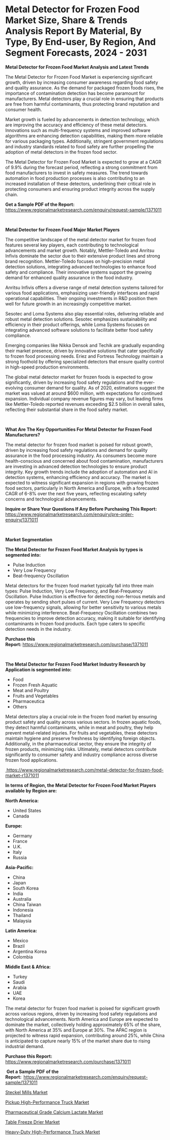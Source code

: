 <p><h1>Metal Detector for Frozen Food Market Size, Share & Trends Analysis Report By Material, By Type, By End-user, By Region, And Segment Forecasts, 2024 - 2031</h1></p><p><strong>Metal Detector for Frozen Food Market Analysis and Latest Trends</strong></p>
<p><p>The Metal Detector for Frozen Food Market is experiencing significant growth, driven by increasing consumer awareness regarding food safety and quality assurance. As the demand for packaged frozen foods rises, the importance of contamination detection has become paramount for manufacturers. Metal detectors play a crucial role in ensuring that products are free from harmful contaminants, thus protecting brand reputation and consumer health.</p><p>Market growth is fueled by advancements in detection technology, which are improving the accuracy and efficiency of these metal detectors. Innovations such as multi-frequency systems and improved software algorithms are enhancing detection capabilities, making them more reliable for various packaging types. Additionally, stringent government regulations and industry standards related to food safety are further propelling the adoption of metal detectors in the frozen food sector.</p><p>The Metal Detector for Frozen Food Market is expected to grow at a CAGR of 9.9% during the forecast period, reflecting a strong commitment from food manufacturers to invest in safety measures. The trend towards automation in food production processes is also contributing to an increased installation of these detectors, underlining their critical role in protecting consumers and ensuring product integrity across the supply chain.</p></p>
<p><strong>Get a Sample PDF of the Report:&nbsp;</strong> <a href="https://www.regionalmarketresearch.com/enquiry/request-sample/1371011">https://www.regionalmarketresearch.com/enquiry/request-sample/1371011</a></p>
<p>&nbsp;</p>
<p><strong>Metal Detector for Frozen Food Major Market Players</strong></p>
<p><p>The competitive landscape of the metal detector market for frozen food features several key players, each contributing to technological advancements and market growth. Notably, Mettler-Toledo and Anritsu Infivis dominate the sector due to their extensive product lines and strong brand recognition. Mettler-Toledo focuses on high-precision metal detection solutions, integrating advanced technologies to enhance food safety and compliance. Their innovative systems support the growing demand for enhanced quality assurance in the food industry. </p><p>Anritsu Infivis offers a diverse range of metal detection systems tailored for various food applications, emphasizing user-friendly interfaces and rapid operational capabilities. Their ongoing investments in R&D position them well for future growth in an increasingly competitive market.</p><p>Sesotec and Loma Systems also play essential roles, delivering reliable and robust metal detection solutions. Sesotec emphasizes sustainability and efficiency in their product offerings, while Loma Systems focuses on integrating advanced software solutions to facilitate better food safety compliance. </p><p>Emerging companies like Nikka Densok and Techik are gradually expanding their market presence, driven by innovative solutions that cater specifically to frozen food processing needs. Eriez and Fortress Technology maintain a strong foothold by offering specialized detectors that ensure quality control in high-speed production environments.</p><p>The global metal detector market for frozen foods is expected to grow significantly, driven by increasing food safety regulations and the ever-evolving consumer demand for quality. As of 2020, estimations suggest the market was valued at around $600 million, with expectations for continued expansion. Individual company revenue figures may vary, but leading firms like Mettler-Toledo reported revenues exceeding $2.5 billion in overall sales, reflecting their substantial share in the food safety market.</p></p>
<p>&nbsp;</p>
<p><strong>What Are The Key Opportunities For Metal Detector for Frozen Food Manufacturers?</strong></p>
<p><p>The metal detector for frozen food market is poised for robust growth, driven by increasing food safety regulations and demand for quality assurance in the food processing industry. As consumers become more health-conscious and concerned about food contamination, manufacturers are investing in advanced detection technologies to ensure product integrity. Key growth trends include the adoption of automation and AI in detection systems, enhancing efficiency and accuracy. The market is expected to witness significant expansion in regions with growing frozen food sectors, particularly in North America and Europe, with a forecasted CAGR of 6-8% over the next five years, reflecting escalating safety concerns and technological advancements.</p></p>
<p><strong>Inquire or Share Your Questions If Any Before Purchasing This Report:</strong> <a href="https://www.regionalmarketresearch.com/enquiry/pre-order-enquiry/1371011">https://www.regionalmarketresearch.com/enquiry/pre-order-enquiry/1371011</a></p>
<p>&nbsp;</p>
<p><strong>Market Segmentation</strong></p>
<p><strong>The Metal Detector for Frozen Food Market Analysis by types is segmented into:</strong></p>
<p><ul><li>Pulse Induction</li><li>Very Low Frequency</li><li>Beat-frequency Oscillation</li></ul></p>
<p><p>Metal detectors for the frozen food market typically fall into three main types: Pulse Induction, Very Low Frequency, and Beat-Frequency Oscillation. Pulse Induction is effective for detecting non-ferrous metals and operates by sending short pulses of current. Very Low Frequency detectors use low-frequency signals, allowing for better sensitivity to various metals while minimizing interference. Beat-Frequency Oscillation combines two frequencies to improve detection accuracy, making it suitable for identifying contaminants in frozen food products. Each type caters to specific detection needs in the industry.</p></p>
<p><strong>Purchase this Report:&nbsp;</strong><a href="https://www.regionalmarketresearch.com/purchase/1371011">https://www.regionalmarketresearch.com/purchase/1371011</a></p>
<p>&nbsp;</p>
<p><strong>The Metal Detector for Frozen Food Market Industry Research by Application is segmented into:</strong></p>
<p><ul><li>Food</li><li>Frozen Fresh Aquatic</li><li>Meat and Poultry</li><li>Fruits and Vegetables</li><li>Pharmaceutica</li><li>Others</li></ul></p>
<p><p>Metal detectors play a crucial role in the frozen food market by ensuring product safety and quality across various sectors. In frozen aquatic foods, they detect harmful contaminants, while in meat and poultry, they help prevent metal-related injuries. For fruits and vegetables, these detectors maintain hygiene and preserve freshness by identifying foreign objects. Additionally, in the pharmaceutical sector, they ensure the integrity of frozen products, minimizing risks. Ultimately, metal detectors contribute significantly to consumer safety and industry compliance across diverse frozen food applications.</p></p>
<p><a href="https://www.regionalmarketresearch.com/metal-detector-for-frozen-food-market-r1371011">&nbsp;https://www.regionalmarketresearch.com/metal-detector-for-frozen-food-market-r1371011</a></p>
<p><strong>In terms of Region, the Metal Detector for Frozen Food Market Players available by Region are:</strong></p>
<p>
    <p> <strong> North America: </strong>
        <ul>
            <li>United States</li>
            <li>Canada</li>
        </ul>
        </p> 
    <p> <strong> Europe: </strong>
        <ul>
            <li>Germany</li>
            <li>France</li>
            <li>U.K.</li>
            <li>Italy</li>
            <li>Russia</li>
        </ul>
        </p> 
    <p> <strong> Asia-Pacific: </strong>
        <ul>
            <li>China</li>
            <li>Japan</li>
            <li>South Korea</li>
            <li>India</li>
            <li>Australia</li>
            <li>China Taiwan</li>
            <li>Indonesia</li>
            <li>Thailand</li>
            <li>Malaysia</li>
        </ul>
        </p> 
    <p> <strong> Latin America: </strong>
        <ul>
            <li>Mexico</li>
            <li>Brazil</li>
            <li>Argentina Korea</li>
            <li>Colombia</li>
        </ul>
        </p> 
    <p> <strong> Middle East & Africa: </strong>
        <ul>
            <li>Turkey</li>
            <li>Saudi</li>
            <li>Arabia</li>
            <li>UAE</li>
            <li>Korea</li>
        </ul>
    </p>
    </p>
<p><p>The metal detector for frozen food market is poised for significant growth across various regions, driven by increasing food safety regulations and technological advancements. North America and Europe are expected to dominate the market, collectively holding approximately 65% of the share, with North America at 35% and Europe at 30%. The APAC region is projected to witness rapid expansion, contributing around 25%, while China is anticipated to capture nearly 15% of the market share due to rising industrial demand.</p></p>
<p><strong>Purchase this Report: </strong><a href="https://www.regionalmarketresearch.com/purchase/1371011">https://www.regionalmarketresearch.com/purchase/1371011</a></p>
<p>&nbsp;<strong>Get a Sample PDF of the Report:&nbsp;&nbsp;</strong><a href="https://www.regionalmarketresearch.com/enquiry/request-sample/1371011">https://www.regionalmarketresearch.com/enquiry/request-sample/1371011</a></p>
<p><strong></strong></p>
<p><p><a href="https://www.linkedin.com/pulse/how-steckel-mills-market-changing-from-2024-2031-data-pedia-rklec">Steckel Mills Market</a></p><p><a href="https://medium.com/@romechristian78/how-will-the-pickup-high-performance-truck-market-evolve-82ba8d446b22">Pickup High-Performance Truck Market</a></p><p><a href="https://issuu.com/reportprime-2/docs/pharmaceutical-grade-calcium-lactat_c232dc3a00ffdd">Pharmaceutical Grade Calcium Lactate Market</a></p><p><a href="https://github.com/prosalinda88/Market-Research-Report-List-6/blob/main/table-freeze-drier-market.md">Table Freeze Drier Market</a></p><p><a href="https://medium.com/@romechristian78/how-regional-and-global-trends-are-shaping-the-heavy-duty-high-performance-truck-market-for-the-1abbd637158c">Heavy-Duty High-Performance Truck Market</a></p></p>